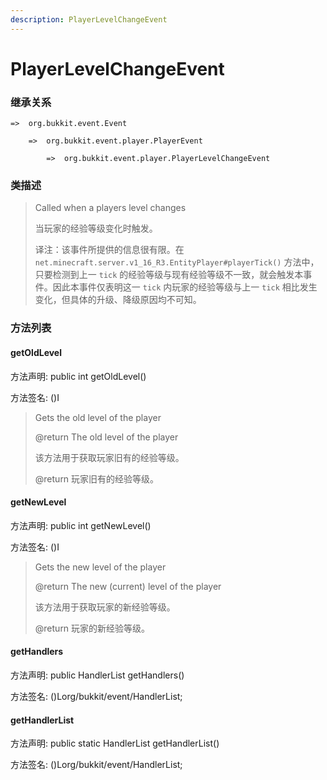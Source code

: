 ```yaml
---
description: PlayerLevelChangeEvent
---
```


# PlayerLevelChangeEvent

### 继承关系

    =>  org.bukkit.event.Event

        =>  org.bukkit.event.player.PlayerEvent

            =>  org.bukkit.event.player.PlayerLevelChangeEvent

### 类描述

> Called when a players level changes
>
>
> 
> 当玩家的经验等级变化时触发。
>
>
> 
> 译注：该事件所提供的信息很有限。在 `net.minecraft.server.v1_16_R3.EntityPlayer#playerTick()` 方法中，只要检测到上一 `tick` 的经验等级与现有经验等级不一致，就会触发本事件。因此本事件仅表明这一 `tick` 内玩家的经验等级与上一 `tick` 相比发生变化，但具体的升级、降级原因均不可知。

### 方法列表

#### getOldLevel

方法声明: public int getOldLevel()

方法签名: ()I

> Gets the old level of the player
>
> @return The old level of the player
>
>
> 
> 该方法用于获取玩家旧有的经验等级。
>
> @return 玩家旧有的经验等级。

#### getNewLevel

方法声明: public int getNewLevel()

方法签名: ()I

> Gets the new level of the player
>
> @return The new (current) level of the player
>
>
> 
> 该方法用于获取玩家的新经验等级。
>
> @return 玩家的新经验等级。

#### getHandlers

方法声明: public HandlerList getHandlers()

方法签名: ()Lorg/bukkit/event/HandlerList;

#### getHandlerList

方法声明: public static HandlerList getHandlerList()

方法签名: ()Lorg/bukkit/event/HandlerList;